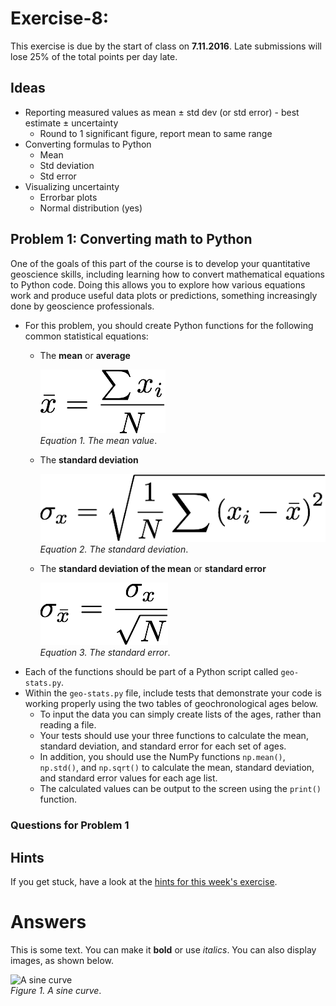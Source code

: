 # Exercise-8: 

This exercise is due by the start of class on **7.11.2016**.
Late submissions will lose 25% of the total points per day late.

## Ideas
- Reporting measured values as mean ± std dev (or std error) - best estimate ± uncertainty
  - Round to 1 significant figure, report mean to same range
- Converting formulas to Python
  - Mean
  - Std deviation
  - Std error
- Visualizing uncertainty
  - Errorbar plots
  - Normal distribution (yes)

## Problem 1: Converting math to Python
One of the goals of this part of the course is to develop your quantitative geoscience skills, including learning how to convert mathematical equations to Python code.
Doing this allows you to explore how various equations work and produce useful data plots or predictions, something increasingly done by geoscience professionals.

- For this problem, you should create Python functions for the following common statistical equations:
  - The **mean** or **average**
  
    ![Mean value equation](Images/mean.png)<br/>
*Equation 1. The mean value*.
  - The **standard deviation**

    ![Standard deviation equation](Images/standard-deviation.png)<br/>
*Equation 2. The standard deviation*.
  - The **standard deviation of the mean** or **standard error**

    ![Standard error](Images/standard-error.png)<br/>
*Equation 3. The standard error*.
- Each of the functions should be part of a Python script called `geo-stats.py`.
- Within the `geo-stats.py` file, include tests that demonstrate your code is working properly using the two tables of geochronological ages below.
  - To input the data you can simply create lists of the ages, rather than reading a file.
  - Your tests should use your three functions to calculate the mean, standard deviation, and standard error for each set of ages.
  - In addition, you should use the NumPy functions `np.mean()`, `np.std()`, and `np.sqrt()` to calculate the mean, standard deviation, and standard error values for each age list.
  - The calculated values can be output to the screen using the `print()` function.

### Questions for Problem 1

## Hints
If you get stuck, have a look at the [hints for this week's exercise]().

# Answers
This is some text.
You can make it **bold** or use *italics*.
You can also display images, as shown below.

![A sine curve](img/sine-curve.png)<br/>
*Figure 1. A sine curve*.

